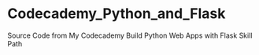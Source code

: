 # Codecademy_Python_and_Flask
Source Code from My Codecademy Build Python Web Apps with Flask Skill Path
